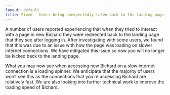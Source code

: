 ```yaml
---
layout: default
title: Fixed - Users being unexpectedly taken back to the landing page
---
```


A number of users reported experiencing that when they tried to interact with a page in new Bichard they were redirected back to the landing page that they see after logging in. After investigating with some users, we found that this was due to an issue with how the page was loading on slower internet connections. We have mitigated this issue so now you will no longer be kicked back to the landing page.

What you may now see when accessing new Bichard on a slow internet connection is a loading spinner. We anticipate that the majority of users won’t see this as the connections that you’re accessing Bichard are relatively fast. We are also looking into further technical work to improve the loading speed of Bichard.